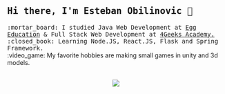 <h2><samp> Hi there, I'm Esteban Obilinovic 👋 </samp></h2>

<p><samp>
  :mortar_board: I studied Java Web Development at <a href="https://eggeducacion.com/">Egg Education</a> & Full Stack Web Development at <a href="https://4geeksacademy.com/">4Geeks Academy.</a>
  <br/>
  :closed_book: Learning Node.JS, React.JS, Flask and Spring Framework.</samp>
  <br/>
  :video_game: My favorite hobbies are making small games in unity and 3d models.
 </samp></p>
<br/>

<div align="center">
<a href="https://github.com/zero-skill?tab=repositories">
    <img src=https://github-readme-stats.vercel.app/api/top-langs/?username=estebanovic&layout=compact&bg_color=10,e96443,904e95&text_color=f9f5fa&title_color=f9f5fa&hide=css" />
  </a>
</div>
